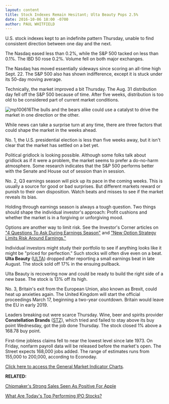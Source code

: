 ```yaml
---
layout: content
title: Stock Indexes Remain Hesitant; Ulta Beauty Pops 2.5%
date: 2016-10-06 18:00 -0700
author: PAUL WHITFIELD
---
```






U.S. stock indexes kept to an indefinite pattern Thursday, unable to find consistent direction between one day and the next.


The Nasdaq eased less than 0.2%, while the S&P 500 tacked on less than 0.1%. The IBD 50 rose 0.2%. Volume fell on both major exchanges.


The Nasdaq has moved essentially sideways since scoring an all-time high Sept. 22. The S&P 500 also has shown indifference, except it is stuck under its 50-day moving average.


Technically, the market improved a bit Thursday. The Aug. 31 distribution day fell off the S&P 500 because of time. After five weeks, distribution is too old to be considered part of current market conditions.


![mp100616](https://www.investors.com/wp-content/uploads/2016/10/MP100616-186x300.png)The bulls and the bears alike could use a catalyst to drive the market in one direction or the other.


While news can take a surprise turn at any time, there are three factors that could shape the market in the weeks ahead.


No. 1, the U.S. presidential election is less than five weeks away, but it isn't clear that the market has settled on a bet yet.


Political gridlock is looking possible. Although some folks talk about gridlock as if it were a problem, the market seems to prefer a do-no-harm atmosphere. Some research indicates that the S&P 500 performs better with the Senate and House out of session than in session.


No. 2, Q3 earnings season will pick up its pace in the coming weeks. This is usually a source for good or bad surprises. But different markets reward or punish to their own disposition. Watch beats and misses to see if the market reveals its bias.


Holding through earnings season is always a tough question. Two things should shape the individual investor's approach: Profit cushions and whether the market is in a forgiving or unforgiving mood.


Options are another way to limit risk. See the Investor's Corner articles on ["4 Questions To Ask During Earnings Season"](https://www.investors.com/stock-lists/stock-spotlight/4-questions-to-ask-during-earnings-season/) and ["New Option Strategy Limits Risk Around Earnings."](https://www.investors.com/how-to-invest/investors-corner/new-option-strategy-limits-risk-around-earnings/)


Individual investors might study their portfolio to see if anything looks like it might be "priced for perfection." Such stocks will often dive even on a beat. **Ulta Beauty** ([ULTA](https://research.investors.com/quote.aspx?symbol=ULTA)) dropped after reporting a small earnings beat in late August. The stock sold off 17% in the ensuing pullback.


Ulta Beauty is recovering now and could be ready to build the right side of a new base. The stock is 13% off its high.


No. 3, Britain's exit from the European Union, also known as Brexit, could heat up anxieties again. The United Kingdom will start the official proceedings March 17, beginning a two-year countdown. Britain would leave the EU in early 2019.


Leaders breaking out were scarce Thursday. Wine, beer and spirits provider **Constellation Brands** ([STZ](https://research.investors.com/quote.aspx?symbol=STZ)), which tried and failed to stay above its buy point Wednesday, got the job done Thursday. The stock closed 1% above a 168.78 buy point.


First-time jobless claims fell to near the lowest level since late 1973. On Friday, nonfarm payroll data will be released before the market's open. The Street expects 168,000 jobs added. The range of estimates runs from 155,000 to 200,000, according to Econoday.


[Click here to access the General Market Indicator Charts](https://www.investors.com/wp-content/uploads/2016/10/IBD0610152956GMI.pdf).


**RELATED:**


[Chipmaker's Strong Sales Seen As Positive For Apple](https://www.investors.com/news/technology/click/chipmaker-report-seen-as-positive-for-apple/)


[What Are Today's Top Performing IPO Stocks?](https://www.investors.com/videos/what-are-todays-top-performing-ipo-stocks/)




